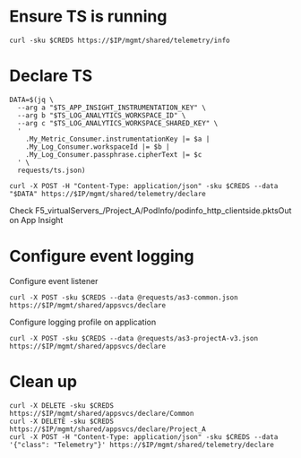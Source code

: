 # Ensure TS is running

```
curl -sku $CREDS https://$IP/mgmt/shared/telemetry/info
```

# Declare TS
```
DATA=$(jq \
  --arg a "$TS_APP_INSIGHT_INSTRUMENTATION_KEY" \
  --arg b "$TS_LOG_ANALYTICS_WORKSPACE_ID" \
  --arg c "$TS_LOG_ANALYTICS_WORKSPACE_SHARED_KEY" \
  '
    .My_Metric_Consumer.instrumentationKey |= $a |
    .My_Log_Consumer.workspaceId |= $b |
    .My_Log_Consumer.passphrase.cipherText |= $c
  ' \
  requests/ts.json)

curl -X POST -H "Content-Type: application/json" -sku $CREDS --data "$DATA" https://$IP/mgmt/shared/telemetry/declare
```

Check F5_virtualServers_/Project_A/PodInfo/podinfo_http_clientside.pktsOut on App Insight

# Configure event logging

Configure event listener
```
curl -X POST -sku $CREDS --data @requests/as3-common.json https://$IP/mgmt/shared/appsvcs/declare
```

Configure logging profile on application
```
curl -X POST -sku $CREDS --data @requests/as3-projectA-v3.json https://$IP/mgmt/shared/appsvcs/declare
```

# Clean up

```
curl -X DELETE -sku $CREDS https://$IP/mgmt/shared/appsvcs/declare/Common
curl -X DELETE -sku $CREDS https://$IP/mgmt/shared/appsvcs/declare/Project_A
curl -X POST -H "Content-Type: application/json" -sku $CREDS --data '{"class": "Telemetry"}' https://$IP/mgmt/shared/telemetry/declare
```